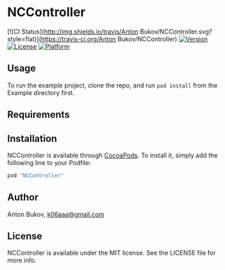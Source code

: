 # NCController

[![CI Status](http://img.shields.io/travis/Anton Bukov/NCController.svg?style=flat)](https://travis-ci.org/Anton Bukov/NCController)
[![Version](https://img.shields.io/cocoapods/v/NCController.svg?style=flat)](http://cocoapods.org/pods/NCController)
[![License](https://img.shields.io/cocoapods/l/NCController.svg?style=flat)](http://cocoapods.org/pods/NCController)
[![Platform](https://img.shields.io/cocoapods/p/NCController.svg?style=flat)](http://cocoapods.org/pods/NCController)

## Usage

To run the example project, clone the repo, and run `pod install` from the Example directory first.

## Requirements

## Installation

NCController is available through [CocoaPods](http://cocoapods.org). To install
it, simply add the following line to your Podfile:

```ruby
pod "NCController"
```

## Author

Anton Bukov, k06aaa@gmail.com

## License

NCController is available under the MIT license. See the LICENSE file for more info.
